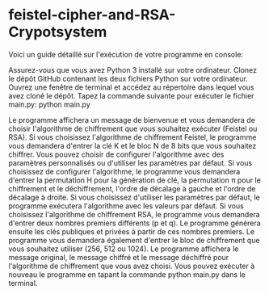 # feistel-cipher-and-RSA-Crypotsystem
Voici un guide détaillé sur l'exécution de votre programme en console:

Assurez-vous que vous avez Python 3 installé sur votre ordinateur.
Clonez le dépôt GitHub contenant les deux fichiers Python sur votre ordinateur.
Ouvrez une fenêtre de terminal et accédez au répertoire dans lequel vous avez cloné le dépôt.
Tapez la commande suivante pour exécuter le fichier main.py:
python main.py

Le programme affichera un message de bienvenue et vous demandera de choisir l'algorithme de chiffrement que vous souhaitez exécuter (Feistel ou RSA).
Si vous choisissez l'algorithme de chiffrement Feistel, le programme vous demandera d'entrer la clé K et le bloc N de 8 bits que vous souhaitez chiffrer. Vous pouvez choisir de configurer l'algorithme avec des paramètres personnalisés ou d'utiliser les paramètres par défaut. Si vous choisissez de configurer l'algorithme, le programme vous demandera d'entrer la permutation H pour la génération de clé, la permutation π pour le chiffrement et le déchiffrement, l'ordre de décalage à gauche et l'ordre de décalage à droite. Si vous choisissez d'utiliser les paramètres par défaut, le programme exécutera l'algorithme avec les valeurs par défaut.
Si vous choisissez l'algorithme de chiffrement RSA, le programme vous demandera d'entrer deux nombres premiers différents (p et q). Le programme générera ensuite les clés publiques et privées à partir de ces nombres premiers. Le programme vous demandera également d'entrer le bloc de chiffrement que vous souhaitez utiliser (256, 512 ou 1024).
Le programme affichera le message original, le message chiffré et le message déchiffré pour l'algorithme de chiffrement que vous avez choisi.
Vous pouvez exécuter à nouveau le programme en tapant la commande python main.py dans le terminal. 
